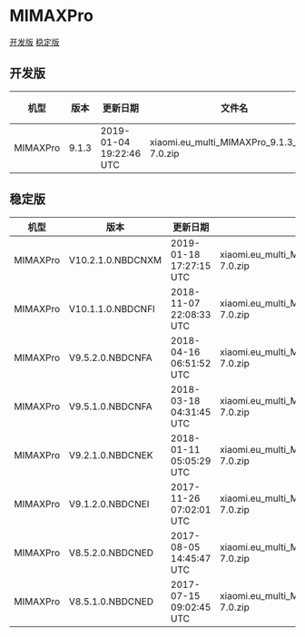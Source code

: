 # MIMAXPro
[开发版](#开发版)  [稳定版](#稳定版)
## 开发版
| 机型 | 版本 | 更新日期 | 文件名 | 大小 | 下载链接 |
| ---- | ---- | ---- | ---- | ---- | ---- |
| MIMAXPro | 9.1.3 | 2019-01-04 19:22:46 UTC | xiaomi.eu_multi_MIMAXPro_9.1.3_v10-7.0.zip | 1.2 GB | [SourceForge](https://sourceforge.net/projects/xiaomi-eu-multilang-miui-roms/files/xiaomi.eu/MIUI-WEEKLY-RELEASES/9.1.3/xiaomi.eu_multi_MIMAXPro_9.1.3_v10-7.0.zip/download) |
## 稳定版
| 机型 | 版本 | 更新日期 | 文件名 | 大小 | 下载链接 |
| ---- | ---- | ---- | ---- | ---- | ---- |
| MIMAXPro | V10.2.1.0.NBDCNXM | 2019-01-18 17:27:15 UTC | xiaomi.eu_multi_MIMAXPro_V10.2.1.0.NBDCNXM_v10-7.0.zip | 1.2 GB | [SourceForge](https://sourceforge.net/projects/xiaomi-eu-multilang-miui-roms/files/xiaomi.eu/MIUI-STABLE-RELEASES/MIUIv10/xiaomi.eu_multi_MIMAXPro_V10.2.1.0.NBDCNXM_v10-7.0.zip/download) |
| MIMAXPro | V10.1.1.0.NBDCNFI | 2018-11-07 22:08:33 UTC | xiaomi.eu_multi_MIMAXPro_V10.1.1.0.NBDCNFI_v10-7.0.zip | 1.2 GB | [SourceForge](https://sourceforge.net/projects/xiaomi-eu-multilang-miui-roms/files/xiaomi.eu/MIUI-STABLE-RELEASES/MIUIv10/xiaomi.eu_multi_MIMAXPro_V10.1.1.0.NBDCNFI_v10-7.0.zip/download) |
| MIMAXPro | V9.5.2.0.NBDCNFA | 2018-04-16 06:51:52 UTC | xiaomi.eu_multi_MIMAXPro_V9.5.2.0.NBDCNFA_v9-7.0.zip | 1.1 GB | [SourceForge](https://sourceforge.net/projects/xiaomi-eu-multilang-miui-roms/files/xiaomi.eu/MIUI-STABLE-RELEASES/MIUIv9.5/xiaomi.eu_multi_MIMAXPro_V9.5.2.0.NBDCNFA_v9-7.0.zip/download) |
| MIMAXPro | V9.5.1.0.NBDCNFA | 2018-03-18 04:31:45 UTC | xiaomi.eu_multi_MIMAXPro_V9.5.1.0.NBDCNFA_v9-7.0.zip | 1.1 GB | [SourceForge](https://sourceforge.net/projects/xiaomi-eu-multilang-miui-roms/files/xiaomi.eu/MIUI-STABLE-RELEASES/MIUIv9.5/xiaomi.eu_multi_MIMAXPro_V9.5.1.0.NBDCNFA_v9-7.0.zip/download) |
| MIMAXPro | V9.2.1.0.NBDCNEK | 2018-01-11 05:05:29 UTC | xiaomi.eu_multi_MIMAXPro_V9.2.1.0.NBDCNEK_v9-7.0.zip | 1.1 GB | [SourceForge](https://sourceforge.net/projects/xiaomi-eu-multilang-miui-roms/files/xiaomi.eu/MIUI-STABLE-RELEASES/MIUIv9.2/xiaomi.eu_multi_MIMAXPro_V9.2.1.0.NBDCNEK_v9-7.0.zip/download) |
| MIMAXPro | V9.1.2.0.NBDCNEI | 2017-11-26 07:02:01 UTC | xiaomi.eu_multi_MIMAXPro_V9.1.2.0.NBDCNEI_v9-7.0.zip | 1.1 GB | [SourceForge](https://sourceforge.net/projects/xiaomi-eu-multilang-miui-roms/files/xiaomi.eu/MIUI-STABLE-RELEASES/MIUIv9.0/xiaomi.eu_multi_MIMAXPro_V9.1.2.0.NBDCNEI_v9-7.0.zip/download) |
| MIMAXPro | V8.5.2.0.NBDCNED | 2017-08-05 14:45:47 UTC | xiaomi.eu_multi_MIMAXPro_V8.5.2.0.NBDCNED_v8-7.0.zip | 989.1 MB | [SourceForge](https://sourceforge.net/projects/xiaomi-eu-multilang-miui-roms/files/xiaomi.eu/MIUI-STABLE-RELEASES/MIUIv8.5/xiaomi.eu_multi_MIMAXPro_V8.5.2.0.NBDCNED_v8-7.0.zip/download) |
| MIMAXPro | V8.5.1.0.NBDCNED | 2017-07-15 09:02:45 UTC | xiaomi.eu_multi_MIMAXPro_V8.5.1.0.NBDCNED_v8-7.0.zip | 990.4 MB | [SourceForge](https://sourceforge.net/projects/xiaomi-eu-multilang-miui-roms/files/xiaomi.eu/MIUI-STABLE-RELEASES/MIUIv8.5/xiaomi.eu_multi_MIMAXPro_V8.5.1.0.NBDCNED_v8-7.0.zip/download) |
